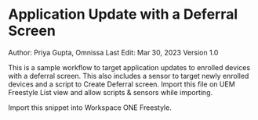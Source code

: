 # Application Update with a Deferral Screen

Author: Priya Gupta, Omnissa
Last Edit: Mar 30, 2023
Version 1.0

<!-- Summary Start -->
This is a sample workflow to target application updates to enrolled devices with a deferral screen. This also includes a sensor to target newly enrolled devices and a script to Create Deferral screen. Import this file on UEM Freestyle List view and allow scripts & sensors while importing.
<!-- Summary End -->

Import this snippet into Workspace ONE Freestyle.

